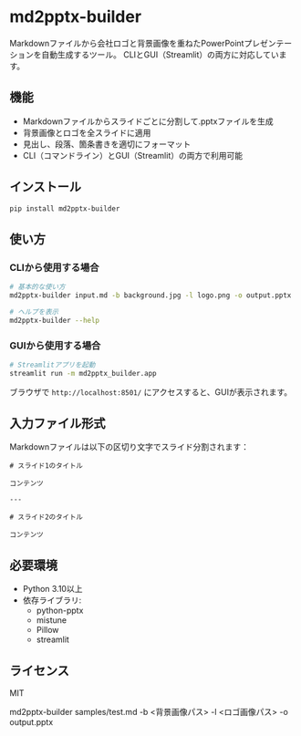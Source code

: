 # md2pptx-builder

Markdownファイルから会社ロゴと背景画像を重ねたPowerPointプレゼンテーションを自動生成するツール。
CLIとGUI（Streamlit）の両方に対応しています。

## 機能

- Markdownファイルからスライドごとに分割して.pptxファイルを生成
- 背景画像とロゴを全スライドに適用
- 見出し、段落、箇条書きを適切にフォーマット
- CLI（コマンドライン）とGUI（Streamlit）の両方で利用可能

## インストール

```bash
pip install md2pptx-builder
```

## 使い方

### CLIから使用する場合

```bash
# 基本的な使い方
md2pptx-builder input.md -b background.jpg -l logo.png -o output.pptx

# ヘルプを表示
md2pptx-builder --help
```

### GUIから使用する場合

```bash
# Streamlitアプリを起動
streamlit run -m md2pptx_builder.app
```

ブラウザで `http://localhost:8501/` にアクセスすると、GUIが表示されます。

## 入力ファイル形式

Markdownファイルは以下の区切り文字でスライド分割されます：

```
# スライド1のタイトル

コンテンツ

---

# スライド2のタイトル

コンテンツ
```

## 必要環境

- Python 3.10以上
- 依存ライブラリ:
  - python-pptx
  - mistune
  - Pillow
  - streamlit

## ライセンス

MIT 

md2pptx-builder samples/test.md -b <背景画像パス> -l <ロゴ画像パス> -o output.pptx 